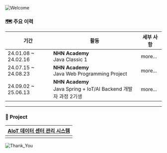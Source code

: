 <img src="https://capsule-render.vercel.app/api?type=waving&height=100&color=273755&text=Hi%20there!%20👋&fontColor=6495ED&fontSize=30&fontAlign=13&desc=Let%20me%20briefly%20introduce%20myself.&descAlign=16.38&descAlignY=75&descSize=16&section=header" alt="Welcome"/>

### :world_map: 주요 이력

| 기간                  | 활동                                                             | 세부 사항   |
|---------------------|----------------------------------------------------------------|---------|
| 24.01.08 ~ 24.02.16 | <b>NHN Academy</b><br> Java Classic 1                          | more... |
| 24.07.15 ~ 24.08.23 | <b>NHN Academy</b><br> Java Web Programming Project            | more... |
| 24.09.02 ~ 25.06.13 | <b>NHN Academy</b><br> Java Spring + IoT/AI Backend 개발자 과정 2기생 | more... |

---

### :rocket: Project

| [AIoT 데이터 센터 관리 시스템](https://github.com/nhnacademy-aiot2-lucky7) |
|------------------------------------------------------------------|
|                                                                  |

<img src="https://capsule-render.vercel.app/api?type=waving&color=273755&height=100&section=footer" alt="Thank_You"/>